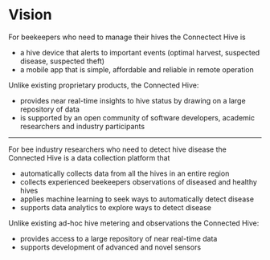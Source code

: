# Vision
For beekeepers who need to manage their hives the Connectect Hive is  
* a hive device that alerts to important events (optimal harvest, suspected disease, suspected theft)
* a mobile app that is simple, affordable and reliable in remote operation

Unlike existing proprietary products, the Connected Hive: 
* provides near real-time insights to hive status by drawing on a large repository of data
* is supported by an open community of software developers, academic researchers and industry participants   
---
For bee industry researchers who need to detect hive disease the Connected Hive is a data collection platform that
* automatically collects data from all the hives in an entire region 
* collects experienced beekeepers observations of diseased and healthy hives
* applies machine learning to seek ways to automatically detect disease
* supports data analytics to explore ways to detect disease

Unlike existing ad-hoc hive metering and observations the Connected Hive:
* provides access to a large repository of near real-time data
* supports development of advanced and novel sensors
